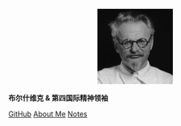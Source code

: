 <p align="center"> <img width="150" height="150" src="./img/avatar.jpg"/> </p>

**布尔什维克 & 第四国际精神领袖**

[GitHub](https://github.com/CNYuYang/Trotsky)  [About Me](#about-me) [Notes](notes.md)

